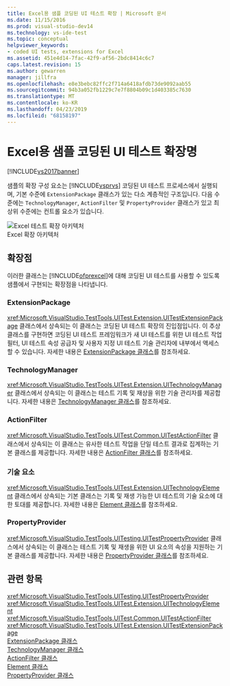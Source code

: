 ```yaml
---
title: Excel용 샘플 코딩된 UI 테스트 확장 | Microsoft 문서
ms.date: 11/15/2016
ms.prod: visual-studio-dev14
ms.technology: vs-ide-test
ms.topic: conceptual
helpviewer_keywords:
- coded UI tests, extensions for Excel
ms.assetid: 451e4d14-7fac-42f9-af56-2bdc8414c6c7
caps.latest.revision: 15
ms.author: gewarren
manager: jillfra
ms.openlocfilehash: e8e3bebc82ffc2f714a6418afdb73de9092aab55
ms.sourcegitcommit: 94b3a052fb1229c7e7f8804b09c1d403385c7630
ms.translationtype: MT
ms.contentlocale: ko-KR
ms.lasthandoff: 04/23/2019
ms.locfileid: "68158197"
---
```

# <a name="sample-coded-ui-test-extension-for-excel"></a>Excel용 샘플 코딩된 UI 테스트 확장명
[!INCLUDE[vs2017banner](../includes/vs2017banner.md)]

샘플의 확장 구성 요소는 [!INCLUDE[vsprvs](../includes/vsprvs-md.md)] 코딩된 UI 테스트 프로세스에서 실행되며, 기본 수준에 `ExtensionPackage` 클래스가 있는 다소 계층적인 구조입니다. 다음 수준에는 `TechnologyManager`, `ActionFilter` 및 `PropertyProvider` 클래스가 있고 최상위 수준에는 컨트롤 요소가 있습니다.  
  
 ![Excel 테스트 확장 아키텍처](../test/media/excel-extarch.png "Excel_ExtArch")  
Excel 확장 아키텍처  
  
## <a name="extension-points"></a>확장점  
 이러한 클래스는 [!INCLUDE[ofprexcel](../includes/ofprexcel-md.md)]에 대해 코딩된 UI 테스트를 사용할 수 있도록 샘플에서 구현되는 확장점을 나타냅니다.  
  
### <a name="extensionpackage"></a>ExtensionPackage  
 <xref:Microsoft.VisualStudio.TestTools.UITest.Extension.UITestExtensionPackage> 클래스에서 상속되는 이 클래스는 코딩된 UI 테스트 확장의 진입점입니다. 이 추상 클래스를 구현하면 코딩된 UI 테스트 프레임워크가 새 UI 테스트를 위한 UI 테스트 작업 필터, UI 테스트 속성 공급자 및 사용자 지정 UI 테스트 기술 관리자에 내부에서 액세스할 수 있습니다. 자세한 내용은 [ExtensionPackage 클래스](../test/sample-excel-extension-extensionpackage-class.md)를 참조하세요.  
  
### <a name="technologymanager"></a>TechnologyManager  
 <xref:Microsoft.VisualStudio.TestTools.UITest.Extension.UITechnologyManager> 클래스에서 상속되는 이 클래스는 테스트 기록 및 재상을 위한 기술 관리자를 제공합니다. 자세한 내용은 [TechnologyManager 클래스](../test/sample-excel-extension-technologymanager-class.md)를 참조하세요.  
  
### <a name="actionfilter"></a>ActionFilter  
 <xref:Microsoft.VisualStudio.TestTools.UITest.Common.UITestActionFilter> 클래스에서 상속되는 이 클래스는 유사한 테스트 작업을 단일 테스트 결과로 집계하는 기본 클래스를 제공합니다. 자세한 내용은 [ActionFilter 클래스](../test/sample-excel-extension-actionfilter-class.md)를 참조하세요.  
  
### <a name="technology-elements"></a>기술 요소  
 <xref:Microsoft.VisualStudio.TestTools.UITest.Extension.UITechnologyElement> 클래스에서 상속되는 기본 클래스는 기록 및 재생 가능한 UI 테스트의 기술 요소에 대한 토대를 제공합니다. 자세한 내용은 [Element 클래스](../test/sample-excel-extension-element-classes.md)를 참조하세요.  
  
### <a name="propertyprovider"></a>PropertyProvider  
 <xref:Microsoft.VisualStudio.TestTools.UITesting.UITestPropertyProvider> 클래스에서 상속되는 이 클래스는 테스트 기록 및 재생을 위한 UI 요소의 속성을 지원하는 기본 클래스를 제공합니다. 자세한 내용은 [PropertyProvider 클래스](../test/sample-excel-extension-propertyprovider-class.md)를 참조하세요.  
  
## <a name="see-also"></a>관련 항목  
 <xref:Microsoft.VisualStudio.TestTools.UITesting.UITestPropertyProvider>   
 <xref:Microsoft.VisualStudio.TestTools.UITest.Extension.UITechnologyElement>   
 <xref:Microsoft.VisualStudio.TestTools.UITest.Common.UITestActionFilter>   
 <xref:Microsoft.VisualStudio.TestTools.UITest.Extension.UITestExtensionPackage>   
 [ExtensionPackage 클래스](../test/sample-excel-extension-extensionpackage-class.md)   
 [TechnologyManager 클래스](../test/sample-excel-extension-technologymanager-class.md)   
 [ActionFilter 클래스](../test/sample-excel-extension-actionfilter-class.md)   
 [Element 클래스](../test/sample-excel-extension-element-classes.md)   
 [PropertyProvider 클래스](../test/sample-excel-extension-propertyprovider-class.md)
